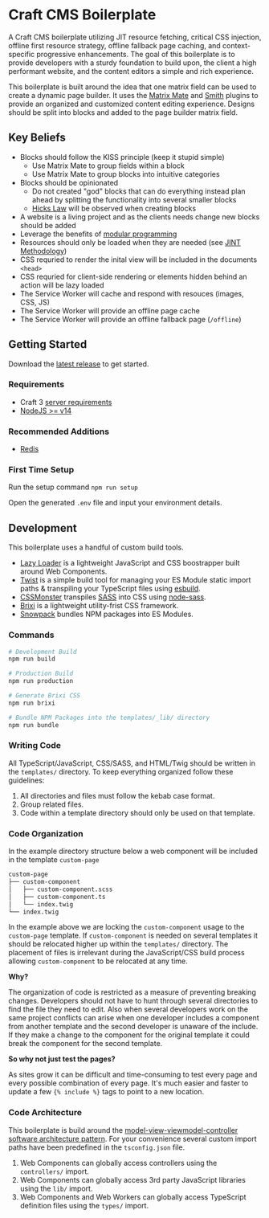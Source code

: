 # Craft CMS Boilerplate

A Craft CMS boilerplate utilizing JIT resource fetching, critical CSS injection, offline first resource strategy, offline fallback page caching, and context-specific progressive enhancements. The goal of this boilerplate is to provide developers with a sturdy foundation to build upon, the client a high performant website, and the content editors a simple and rich experience.

This boilerplate is built around the idea that one matrix field can be used to create a dynamic page builder. It uses the [Matrix Mate](https://plugins.craftcms.com/matrixmate) and [Smith](https://plugins.craftcms.com/smith) plugins to provide an organized and customized content editing experience. Designs should be split into blocks and added to the page builder matrix field.

## Key Beliefs

- Blocks should follow the KISS principle (keep it stupid simple)
	- Use Matrix Mate to group fields within a block
	- Use Matrix Mate to group blocks into intuitive categories
- Blocks should be opinionated
	- Do not created "god" blocks that can do everything instead plan ahead by splitting the functionality into several smaller blocks
	- [Hicks Law](https://lawsofux.com/hicks-law) will be observed when creating blocks
- A website is a living project and as the clients needs change new blocks should be added
- Leverage the benefits of [modular programming](https://en.wikipedia.org/wiki/Modular_programming)
- Resources should only be loaded when they are needed (see [JINT Methodology](https://jintmethod.dev/))
- CSS requried to render the inital view will be included in the documents `<head>`
- CSS requried for client-side rendering or elements hidden behind an action will be lazy loaded
- The Service Worker will cache and respond with resouces (images, CSS, JS)
- The Service Worker will provide an offline page cache
- The Service Worker will provide an offline fallback page (`/offline`)

## Getting Started

Download the [latest release](https://github.com/codewithkyle/craftcms-boilerplate/releases) to get started.

### Requirements

-   Craft 3 [server requirements](https://docs.craftcms.com/v3/requirements.html)
-   [NodeJS >= v14](https://nodejs.org/en/)

### Recommended Additions

-   [Redis](https://redis.io/)

### First Time Setup

Run the setup command `npm run setup`

Open the generated `.env` file and input your environment details.

## Development

This boilerplate uses a handful of custom build tools.

- [Lazy Loader](https://github.com/codewithkyle/lazy-loader) is a lightweight JavaScript and CSS boostrapper built around Web Components.
- [Twist](https://github.com/codewithkyle/twist) is a simple build tool for managing your ES Module static import paths & transpiling your TypeScript files using [esbuild](https://esbuild.github.io/).
- [CSSMonster](https://github.com/codewithkyle/cssmonster) transpiles [SASS](https://sass-lang.com/) into CSS using [node-sass](https://github.com/sass/node-sass).
- [Brixi](https://brixi.dev/) is a lightweight utility-frist CSS framework.
- [Snowpack](https://www.snowpack.dev/) bundles NPM packages into ES Modules.

### Commands

```sh
# Development Build
npm run build

# Production Build
npm run production

# Generate Brixi CSS
npm run brixi

# Bundle NPM Packages into the templates/_lib/ directory
npm run bundle
```

### Writing Code

All TypeScript/JavaScript, CSS/SASS, and HTML/Twig should be written in the `templates/` directory. To keep everything organized follow these guidelines:

1. All directories and files must follow the kebab case format.
1. Group related files.
1. Code within a template directory should only be used on that template.

### Code Organization

In the example directory structure below a web component will be included in the template `custom-page`

```sh
custom-page
├── custom-component
│   ├── custom-component.scss
│   ├── custom-component.ts
│   └── index.twig
└── index.twig
```

In the example above we are locking the `custom-component` usage to the `custom-page` template. If `custom-component` is needed on several templates it should be relocated higher up within the `templates/` directory. The placement of files is irrelevant during the JavaScript/CSS build process allowing `custom-component` to be relocated at any time.

**Why?**

The organization of code is restricted as a measure of preventing breaking changes. Developers should not have to hunt through several directories to find the file they need to edit. Also when several developers work on the same project conflicts can arise when one developer includes a component from another template and the second developer is unaware of the include. If they make a change to the component for the original template it could break the component for the second template.

**So why not just test the pages?**

As sites grow it can be difficult and time-consuming to test every page and every possible combination of every page. It's much easier and faster to update a few `{% include %}` tags to point to a new location.

### Code Architecture

This boilerplate is build around the [model-view-viewmodel-controller software architecture pattern](https://mvvmc.jintmethod.dev/). For your convenience several custom import paths have been predefined in the `tsconfig.json` file.

1. Web Components can globally access controllers using the `controllers/` import.
1. Web Components can globally access 3rd party JavaScript libraries using the `lib/` import.
1. Web Components and Web Workers can globally access TypeScript definition files using the `types/` import.
